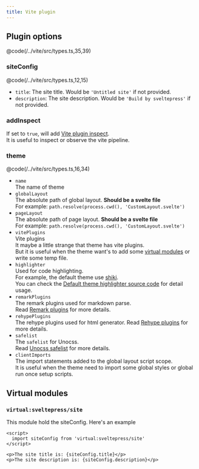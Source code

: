 ```yaml
---
title: Vite plugin
---
```


## Plugin options

@code(/../vite/src/types.ts,35,39)

### siteConfig

@code(/../vite/src/types.ts,12,15)

* `title`: The site title. Would be `'Untitled site'` if not provided.
* `description`: The site description. Would be `'Build by sveltepress'` if not provided.

### addInspect

If set to `true`, will add [Vite plugin inspect](https://github.com/antfu/vite-plugin-inspect).   
It is useful to inspect or observe the vite pipeline.

### theme

@code(/../vite/src/types.ts,16,34)

* `name`   
  The name of theme
* `globalLayout`  
  The absolute path of global layout. **Should be a svelte file**  
  For example: `path.resolve(process.cwd(), 'CustomLayout.svelte')`
* `pageLayout`  
  The absolute path of page layout. **Should be a svelte file**  
  For example: `path.resolve(process.cwd(), 'CustomLayout.svelte')`
* `vitePlugins`  
  Vite plugins  
  It maybe a little strange that theme has vite plugins.  
  But it is useful when the theme want's to add some [virtual modules](https://vitejs.dev/guide/api-plugin.html#virtual-modules-convention) or write some temp file. 
* `highlighter`  
  Used for code highlighting.  
  For example, the default theme use [shiki](https://github.com/shikijs/shiki).  
  You can check the [Default theme highlighter source code](https://github.com/Blackman99/sveltepress/blob/256c1abe6be51d37fa1ff5f9148368207c47a7ae/packages/theme-default/src/markdown/highlighter.ts) for detail usage.
* `remarkPlugins`  
  The remark plugins used for markdown parse.  
  Read [Remark plugins](https://github.com/remarkjs/remark#plugins) for more details. 
* `rehypePlugins`  
  The rehype plugins used for html generator.
  Read [Rehype plugins](https://github.com/rehypejs/rehype#plugins) for more details.
* `safelist`  
  The `safelist` for Unocss.  
  Read [Unocss safelist](https://github.com/unocss/unocss#safelist) for more details.
* `clientImports`  
  The import statements added to the global layout script scope.  
  It is useful when the theme need to import some global styles or global run once setup scripts.

## Virtual modules

### `virtual:sveltepress/site`

This module hold the siteConfig. Here's an example

```svelte live
<script>
  import siteConfig from 'virtual:sveltepress/site'
</script>

<p>The site title is: {siteConfig.title}</p>
<p>The site description is: {siteConfig.description}</p>
```